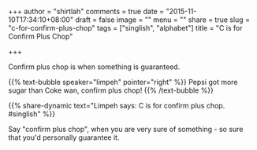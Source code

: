 +++
author = "shirtlah"
comments = true
date = "2015-11-10T17:34:10+08:00"
draft = false
image = ""
menu = ""
share = true
slug = "c-for-confirm-plus-chop"
tags = ["singlish", "alphabet"]
title = "C is for Confirm Plus Chop"

+++

Confirm plus chop is when something is guaranteed.

<!--more-->

{{% text-bubble speaker="limpeh" pointer="right" %}}
Pepsi got more sugar than Coke wan, confirm plus chop!
{{% /text-bubble %}}

{{% share-dynamic text="Limpeh says: C is for confirm plus chop. #singlish" %}}

Say "confirm plus chop", when you are very sure of something -
so sure that you'd personally guarantee it.
